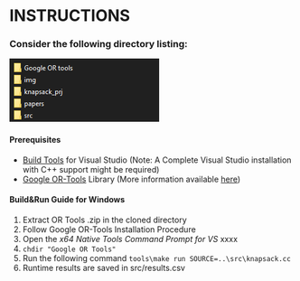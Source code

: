 # INSTRUCTIONS #
### Consider the following directory listing:
![Directory listing](img/directoryimg.png?raw=true)

#### Prerequisites
* [Build Tools](https://visualstudio.microsoft.com/downloads/#build-tools-for-visual-studio-2019) for Visual Studio (Note: A Complete Visual Studio installation with C++ support might be required)
* [Google OR-Tools](https://developers.google.com/optimization/install/cpp/windows) Library
(More information available [here](https://developers.google.com/optimization/install))

#### Build&Run Guide for Windows
1. Extract OR Tools .zip in the cloned directory
2. Follow Google OR-Tools Installation Procedure
3. Open the *x64 Native Tools Command Prompt for VS* xxxx
4. ```chdir "Google OR Tools"``` 
5. Run the following command ```tools\make run SOURCE=..\src\knapsack.cc```
6. Runtime results are saved in src/results.csv
